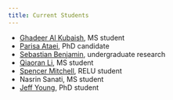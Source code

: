 ```yaml
---
title: Current Students
---
```


 * [Ghadeer Al Kubaish](https://github.com/alkubaig), MS student
 * [Parisa Ataei](https://github.com/pataei), PhD candidate
 * [Sebastian Benjamin](http://people.oregonstate.edu/~benjamse/), undergraduate research
 * [Qiaoran Li](https://github.com/QiaoranChelsea), MS student
 * [Spencer Mitchell](https://smitchell556.github.io/), RELU student
 * Nasrin Sanati, MS student
 * [Jeff Young](https://github.com/doyougnu), PhD student
